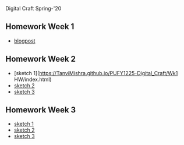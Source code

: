 Digital Craft Spring-'20
## Homework Week 1
* [blogpost]()

## Homework Week 2
* [sketch 1](https://TanviMishra.github.io/PUFY1225-Digital_Craft/Wk1 HW/index.html)
* [sketch 2]()
* [sketch 3]()

## Homework Week 3
* [sketch 1]()
* [sketch 2]()
* [sketch 3]() 
